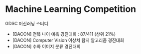 # Machine Learning Competition
GDSC 머신러닝 스터디

+ [DACON] 전복 나이 예측 경진대회 : 87/411 (상위 21%)
+ [DACON] Computer Vision 이상치 탐지 알고리즘 경진대회
+ [DACON] 수화 이미지 분류 경진대회

